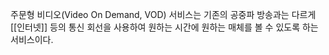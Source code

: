 주문형 비디오(Video On Demand, VOD) 서비스는 기존의 공중파 방송과는 다르게 [[인터넷]] 등의 통신 회선을 사용하여 원하는 시간에 원하는 매체를 볼 수 있도록 하는 서비스이다.